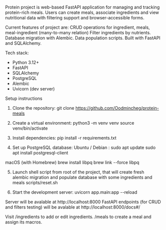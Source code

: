 Protein project is web-based FastAPI application for managing and tracking protein-rich meals.
Users can create meals, associate ingredients and view nutritional data with filtering support and browser-accessible
forms.

Current features of project are:
CRUD operations for ingredient, meals, meal-ingredient (many-to-many relation)
Filter ingredients by nutrients.
Database migration with Alembic.
Data population scripts.
Built with FastAPI and SQLAlchemy.

Tech stack:
- Python 3.12+
- FastAPI
- SQLAlchemy
- PostgreSQL
- Alembic
- Uvicorn (dev server)

Setup instructions
1. Clone the repository:
git clone https://github.com/Oodmincheg/protein-meals

2. Create a virtual environment:
python3 -m venv venv
source venv/bin/activate

3. Install dependencies:
pip install -r requirements.txt

4. Set up PostgreSQL database:
Ubuntu / Debian :
sudo apt update
sudo apt install postgresql-client

macOS (with Homebrew)
brew install libpq
brew link --force libpq

5. Launch shell script from root of the project, that will create fresh alembic migration and populate database with some ingredients and meals
scripts/reset.sh

6. Start the development server:
uvicorn app.main:app --reload

Server will be avalable at http://localhost:8000
FastAPI endpoints (for CRUD and filters testing) will be avalable at http://localhost:8000/docs#/

Visit /ingredients to add or edit ingredients.
/meals to create a meal and assign its macros.
